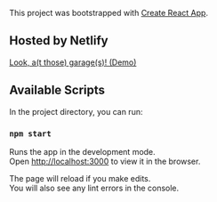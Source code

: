 This project was bootstrapped with [Create React App](https://github.com/facebook/create-react-app).

## Hosted by Netlify
[Look, a(t those) garage(s)! (Demo)](https://pedantic-jepsen-03d5eb.netlify.app/)

## Available Scripts

In the project directory, you can run:

### `npm start`

Runs the app in the development mode.<br />
Open [http://localhost:3000](http://localhost:3000) to view it in the browser.

The page will reload if you make edits.<br />
You will also see any lint errors in the console.

